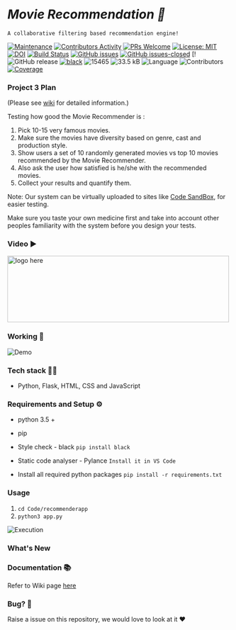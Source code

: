 # <i>Movie Recommendation 🎥 </i>
    A collaborative filtering based recommendation engine!




[![Maintenance](https://img.shields.io/badge/Maintained%3F-yes-green.svg)](https://gitHub.com/kgudipe/SE_PROJ/graphs/commit-activity) [![Contributors Activity](https://img.shields.io/github/commit-activity/m/kgudipe/SE_PROJ)](https://github.com/kgudipe/SE_PROJ/pulse) [![PRs Welcome](https://img.shields.io/badge/PRs-welcome-brightgreen.svg?style=flat-square)](https://makeapullrequest.com) [![License: MIT](https://img.shields.io/badge/License-MIT-red.svg)](https://opensource.org/licenses/MIT) [![DOI](https://zenodo.org/badge/DOI/10.5281/zenodo.10023338.svg)](https://doi.org/10.5281/zenodo.10023338) [![Build Status](https://travis-ci.com/git-ankit/MovieRecommender.svg?branch=master)](https://travis-ci.com/git-ankit/MovieRecommender) [![GitHub issues](https://img.shields.io/github/issues/kgudipe/SE_PROJ.svg)](https://github.com/kgudipe/SE_PROJ/issues/) [![GitHub issues-closed](https://img.shields.io/github/issues-closed/kgudipe/SE_PROJ.svg)](https://github.com/kgudipe/SE_PROJ/issues?q=is%3Aissue+is%3Aclosed) [!![GitHub release](https://img.shields.io/github/v/release/kgudipe/SE_PROJ?label=release) [![black](https://img.shields.io/badge/StyleChecker-black-purple.svg)](https://pypi.org/project/black/) ![15465](https://img.shields.io/github/repo-size/kgudipe/SE_PROJ?label=Repo%20Size) ![33.5 kB](https://img.shields.io/github/languages/code-size/kgudipe/SE_PROJ) ![Language](https://img.shields.io/badge/Language-Python-blue) ![Contributors](https://img.shields.io/github/contributors/kgudipe/SE_PROJ) [![Coverage](https://img.shields.io/badge/coverage-99%25-brightgreen)](file:///C:/Users/saisa/Documents/SE_PROJ/Project2/test/htmlcov/index.html)

### Project 3 Plan

(Please see [wiki](https://github.com/git-ankit/MovieRecommender/wiki/Project-3-Plan) for detailed information.)

Testing how good the Movie Recommender is :

1. Pick 10-15 very famous movies.
2. Make sure the movies have diversity based on genre, cast and production style.
3. Show users a set of 10 randomly generated movies vs top 10 movies recommended by the Movie Recommender.
4. Also ask the user how satisfied is he/she with the recommended movies.
4. Collect your results and quantify them.

Note: Our system can be virtually uploaded to sites like [Code SandBox](https://codesandbox.io/), for easier testing.

Make sure you taste your own medicine first and take into account other peoples familiarity with the system before you design your tests.


### Video ▶️ 

<a  href="https://youtu.be/OSjpryqI1RQ"><img height=150 width=500 alt="logo here" src="https://raw.githubusercontent.com/git-ankit/MovieRecommender/master/asset/group12.png"/></a>



### Working 📱
![Demo](https://raw.githubusercontent.com/git-ankit/MovieRecommender/master/asset/demo.gif)




### Tech stack 👨‍💻
- Python, Flask, HTML, CSS and JavaScript

### Requirements and Setup ⚙️


- python 3.5 +
- pip
- Style check  - black
    `pip install black`
- Static code analyser - Pylance
    `Install it in VS Code`

- Install all required python packages
    `pip install -r requirements.txt `

### Usage
1. `cd Code/recommenderapp`
2. `python3 app.py`

![Execution](https://raw.githubusercontent.com/git-ankit/MovieRecommender/master/asset/execution.gif)


### What's New


### Documentation 📚
Refer to Wiki page [here](https://github.com/git-ankit/MovieRecommender/wiki/Documentation)


### Bug? 🐛
Raise a issue on this repository, we would love to look at it ❤️
